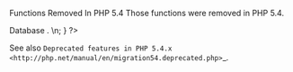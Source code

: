 Functions Removed In PHP 5.4
Those functions were removed in PHP 5.4.

<?php

// Deprecated as of PHP 5.4.0
$link = mysql_connect('localhost', 'mysql_user', 'mysql_password');
$db_list = mysql_list_dbs($link);

while ($row = mysql_fetch_object($db_list)) {
     echo $row->Database . \n;
}

?>

See also `Deprecated features in PHP 5.4.x <http://php.net/manual/en/migration54.deprecated.php>`_.

